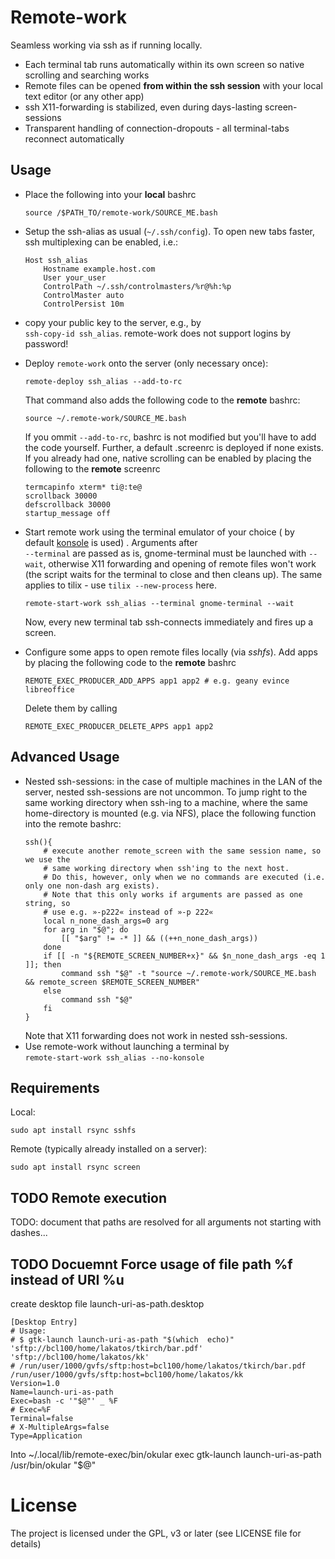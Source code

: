 
# Remote-work
Seamless working via ssh as if running locally.
* Each terminal tab runs automatically within its own screen so native
  scrolling and searching works
* Remote files can be opened **from within the ssh session** with your
  local text editor (or any other app)
* ssh X11-forwarding is stabilized, even during days-lasting screen-sessions
* Transparent handling of connection-dropouts - all terminal-tabs reconnect automatically


## Usage
* Place the following into your **local** bashrc
  ~~~
  source /$PATH_TO/remote-work/SOURCE_ME.bash
  ~~~
* Setup the ssh-alias as usual (`~/.ssh/config`). To open new tabs faster,
  ssh multiplexing can be enabled, i.e.:
  ~~~
  Host ssh_alias
      Hostname example.host.com
      User your_user
      ControlPath ~/.ssh/controlmasters/%r@%h:%p
      ControlMaster auto
      ControlPersist 10m
  ~~~
* copy your public key to the server, e.g., by <br>
  `ssh-copy-id ssh_alias`. remote-work does not support logins by password!
* Deploy `remote-work` onto the server (only necessary once):
  ~~~
  remote-deploy ssh_alias --add-to-rc
  ~~~
  That command also adds the following code to the **remote** bashrc:
  ~~~
  source ~/.remote-work/SOURCE_ME.bash
  ~~~
  If you ommit `--add-to-rc`, bashrc is not modified but you'll have
  to add the code yourself.
  Further, a default .screenrc is deployed if none exists. If you
  already had one, native scrolling can be enabled by placing the following
  to the **remote** screenrc
  ~~~
  termcapinfo xterm* ti@:te@
  scrollback 30000
  defscrollback 30000
  startup_message off
  ~~~

* Start remote work using the terminal emulator of your choice ( by
  default [konsole](https://github.com/KDE/konsole) is used)
. Arguments after <br>
  `--terminal` are passed as is, gnome-terminal must be launched
  with `--wait`, otherwise X11 forwarding and opening of remote files
  won't work (the script waits for the terminal to close and then cleans up).
  The same applies to tilix - use `tilix --new-process` here.
  ~~~
  remote-start-work ssh_alias --terminal gnome-terminal --wait
  ~~~
  Now, every new terminal tab ssh-connects immediately and fires up a screen.

* Configure some apps to open remote files locally (via *sshfs*).
  Add apps by placing the following code to the **remote** bashrc
  ~~~
  REMOTE_EXEC_PRODUCER_ADD_APPS app1 app2 # e.g. geany evince libreoffice
  ~~~
  Delete them by calling
  ~~~
  REMOTE_EXEC_PRODUCER_DELETE_APPS app1 app2
  ~~~


## Advanced Usage
* Nested ssh-sessions: in the case of multiple machines in the LAN of
  the server, nested ssh-sessions are not uncommon. To jump right to
  the same working directory when ssh-ing to a machine, where the same
  home-directory is mounted (e.g. via NFS), place the following function
  into the remote bashrc:
  ~~~
  ssh(){
      # execute another remote_screen with the same session name, so we use the
      # same working directory when ssh'ing to the next host.
      # Do this, however, only when we no commands are executed (i.e. only one non-dash arg exists).
      # Note that this only works if arguments are passed as one string, so
      # use e.g. »-p222« instead of »-p 222«
      local n_none_dash_args=0 arg
      for arg in "$@"; do
          [[ "$arg" != -* ]] && ((++n_none_dash_args))
      done
      if [[ -n "${REMOTE_SCREEN_NUMBER+x}" && $n_none_dash_args -eq 1 ]]; then
          command ssh "$@" -t "source ~/.remote-work/SOURCE_ME.bash && remote_screen $REMOTE_SCREEN_NUMBER"
      else
          command ssh "$@"
      fi
  }
  ~~~
  Note that X11 forwarding does not work in nested ssh-sessions.
* Use remote-work without launching a terminal by <br>
  `remote-start-work ssh_alias --no-konsole`


## Requirements
Local:
~~~
sudo apt install rsync sshfs
~~~

Remote (typically already installed on a server):
~~~
sudo apt install rsync screen
~~~



## TODO Remote execution
TODO: document that paths are resolved for all arguments not starting with dashes...

## TODO Docuemnt Force usage of file path %f instead of URI %u
create desktop file launch-uri-as-path.desktop
~~~
[Desktop Entry]
# Usage:
# $ gtk-launch launch-uri-as-path "$(which  echo)" 'sftp://bcl100/home/lakatos/tkirch/bar.pdf'  'sftp://bcl100/home/lakatos/kk'
# /run/user/1000/gvfs/sftp:host=bcl100/home/lakatos/tkirch/bar.pdf /run/user/1000/gvfs/sftp:host=bcl100/home/lakatos/kk
Version=1.0
Name=launch-uri-as-path
Exec=bash -c '"$@"' _ %F
# Exec=%F
Terminal=false
# X-MultipleArgs=false
Type=Application
~~~

Into ~/.local/lib/remote-exec/bin/okular
exec gtk-launch launch-uri-as-path /usr/bin/okular "$@"




# License
The project is licensed under the GPL, v3 or later
(see LICENSE file for details) <br>
